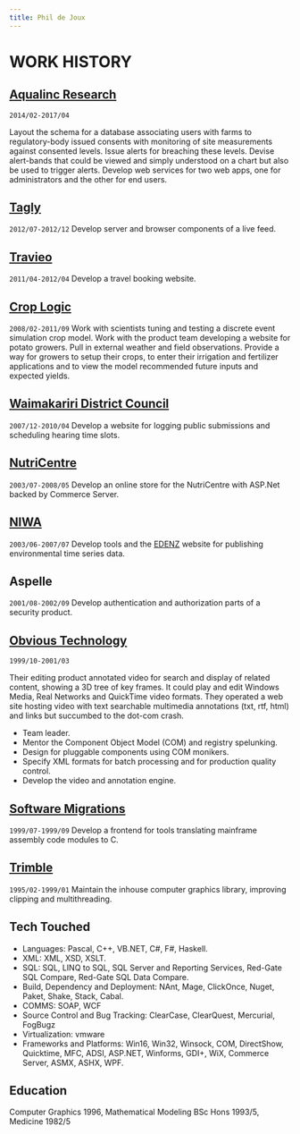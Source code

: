 ```yaml
---
title: Phil de Joux
---
```


# WORK HISTORY

## [Aqualinc Research](http://www.aqualinc.co.nz)

`2014/02-2017/04`

Layout the schema for a database associating users with farms to
regulatory-body issued consents with monitoring of site measurements against
consented levels. Issue alerts for breaching these levels. Devise alert-bands
that could be viewed and simply understood on a chart but also be used to
trigger alerts. Develop web services for two web apps, one for administrators
and the other for end users.

## [Tagly](https://angel.co/company/tagly)

`2012/07-2012/12` Develop server and browser components of a live feed.

## [Travieo](http://www.travieo.com)

`2011/04-2012/04` Develop a travel booking website.

## [Crop Logic](http://www.croplogic.com)

`2008/02-2011/09` Work with scientists tuning and testing a discrete event
simulation crop model. Work with the product team developing a website for
potato growers. Pull in external weather and field observations. Provide a way
for growers to setup their crops, to enter their irrigation and fertilizer
applications and to view the model recommended future inputs and expected
yields.

## [Waimakariri District Council](http://www.waimakariri.govt.nz)

`2007/12-2010/04` Develop a website for logging public submissions and
scheduling hearing time slots.

## [NutriCentre](http://www.nutricentre.com)

`2003/07-2008/05` Develop an online store for the NutriCentre with ASP.Net
backed by Commerce Server.

## [NIWA](http://www.niwa.co.nz)

`2003/06-2007/07` Develop tools and the [EDENZ](http://edenz.niwa.co.nz)
website for publishing environmental time series data.

## Aspelle

`2001/08-2002/09` Develop authentication and authorization parts of a security
product.

## [Obvious Technology](https://angel.co/company/obvious-technology)

`1999/10-2001/03`

Their editing product annotated video for search and display of related
content, showing a 3D tree of key frames. It could play and edit Windows Media,
Real Networks and QuickTime video formats. They operated a web site hosting
video with text searchable multimedia annotations (txt, rtf, html) and links
but succumbed to the dot-com crash.

* Team leader.
* Mentor the Component Object Model (COM) and registry spelunking.
* Design for pluggable components using COM monikers.
* Specify XML formats for batch processing and for production quality control.
* Develop the video and annotation engine.

## [Software Migrations](http://www.smltd.com)

`1999/07-1999/09` Develop a frontend for tools translating mainframe assembly
code modules to C.

## [Trimble](http://www.trimble.com)

`1995/02-1999/01` Maintain the inhouse computer graphics library, improving
clipping and multithreading.

## Tech Touched

* Languages: Pascal, C++, VB.NET, C#, F#, Haskell.
* XML: XML, XSD, XSLT.
* SQL: SQL, LINQ to SQL, SQL Server and Reporting Services, Red-Gate SQL Compare,
Red-Gate SQL Data Compare.
* Build, Dependency and Deployment: NAnt, Mage, ClickOnce, Nuget, Paket, Shake, Stack, Cabal.
* COMMS: SOAP, WCF
* Source Control and Bug Tracking: ClearCase, ClearQuest, Mercurial, FogBugz
* Virtualization: vmware
* Frameworks and Platforms: Win16, Win32, Winsock, COM, DirectShow, Quicktime, MFC, ADSI, ASP.NET, Winforms,
GDI+, WiX, Commerce Server, ASMX, ASHX, WPF.

## Education

Computer Graphics 1996, Mathematical Modeling BSc Hons 1993/5, Medicine 1982/5

